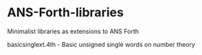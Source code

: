 # ANS-Forth-libraries
Minimalist libraries as extensions to ANS Forth

basicsinglext.4th - Basic unsigned single words on number theory 
